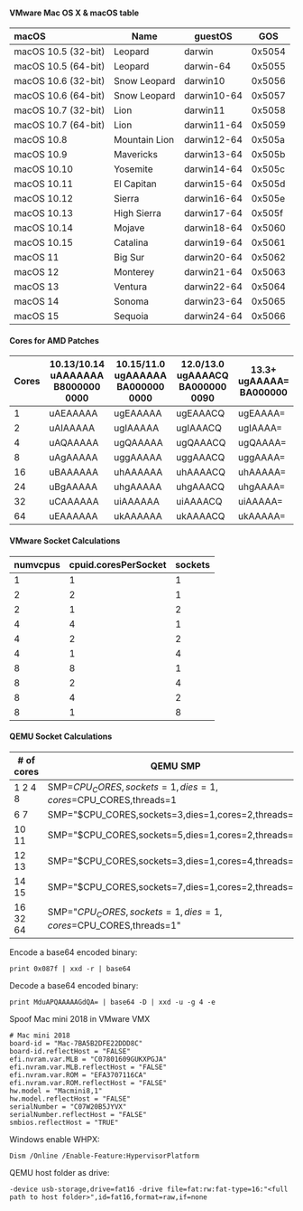 #### VMware Mac OS X & macOS table

| macOS                 | Name          | guestOS             |  GOS   |
|:----------------------|---------------|---------------------|--------|
| macOS 10.5 (32-bit)   | Leopard       | darwin              | 0x5054 |
| macOS 10.5 (64-bit)   | Leopard       | darwin-64           | 0x5055 |
| macOS 10.6 (32-bit)   | Snow Leopard  | darwin10            | 0x5056 |
| macOS 10.6 (64-bit)   | Snow Leopard  | darwin10-64         | 0x5057 |
| macOS 10.7 (32-bit)   | Lion          | darwin11            | 0x5058 |
| macOS 10.7 (64-bit)   | Lion          | darwin11-64         | 0x5059 |
| macOS 10.8            | Mountain Lion | darwin12-64         | 0x505a |
| macOS 10.9            | Mavericks     | darwin13-64         | 0x505b |
| macOS 10.10           | Yosemite      | darwin14-64         | 0x505c |
| macOS 10.11           | El Capitan    | darwin15-64         | 0x505d |
| macOS 10.12           | Sierra        | darwin16-64         | 0x505e |
| macOS 10.13           | High Sierra   | darwin17-64         | 0x505f |
| macOS 10.14           | Mojave        | darwin18-64         | 0x5060 |
| macOS 10.15           | Catalina      | darwin19-64         | 0x5061 |
| macOS 11              | Big Sur       | darwin20-64         | 0x5062 |
| macOS 12              | Monterey      | darwin21-64         | 0x5063 |
| macOS 13              | Ventura       | darwin22-64         | 0x5064 |
| macOS 14              | Sonoma        | darwin23-64         | 0x5065 |
| macOS 15              | Sequoia       | darwin24-64         | 0x5066 |


#### Cores for AMD Patches

| Cores | 10.13/10.14<br/>uAAAAAAA<br/>B8000000 0000 | 10.15/11.0<br/>ugAAAAAA<br/>BA000000 0000 | 12.0/13.0<br/>ugAAAACQ<br/>BA000000 0090 | 13.3+<br/>ugAAAAA=<br/>BA000000 |
|-------|--------------------------------------------|-------------------------------------------|------------------------------------------|---------------------------------|
| 1     | uAEAAAAA                                   | ugEAAAAA                                  | ugEAAACQ                                 | ugEAAAA=                        |
| 2     | uAIAAAAA                                   | ugIAAAAA                                  | ugIAAACQ                                 | ugIAAAA=                        |
| 4     | uAQAAAAA                                   | ugQAAAAA                                  | ugQAAACQ                                 | ugQAAAA=                        |
| 8     | uAgAAAAA                                   | uggAAAAA                                  | uggAAACQ                                 | uggAAAA=                        |
| 16    | uBAAAAAA                                   | uhAAAAAA                                  | uhAAAACQ                                 | uhAAAAA=                        |
| 24    | uBgAAAAA                                   | uhgAAAAA                                  | uhgAAACQ                                 | uhgAAAA=                        |
| 32    | uCAAAAAA                                   | uiAAAAAA                                  | uiAAAACQ                                 | uiAAAAA=                        |
| 64    | uEAAAAAA                                   | ukAAAAAA                                  | ukAAAACQ                                 | ukAAAAA=                        |

#### VMware Socket Calculations

| numvcpus | cpuid.coresPerSocket | sockets |
|----------|----------------------|---------|
| 1        | 1                    | 1       |
| 2        | 2                    | 1       |
| 2        | 1                    | 2       |
| 4        | 4                    | 1       |
| 4        | 2                    | 2       |
| 4        | 1                    | 4       |
| 8        | 8                    | 1       |
| 8        | 2                    | 4       |
| 8        | 4                    | 2       |
| 8        | 1                    | 8       |

#### QEMU Socket Calculations

| # of cores | QEMU SMP                                                     |
|------------|--------------------------------------------------------------|
| 1 2 4 8    | SMP=$CPU_CORES,sockets=1,dies=1,cores=$CPU_CORES,threads=1   |
| 6 7        | SMP="$CPU_CORES,sockets=3,dies=1,cores=2,threads=1"          |
| 10 11      | SMP="$CPU_CORES,sockets=5,dies=1,cores=2,threads=1"          |
| 12 13      | SMP="$CPU_CORES,sockets=3,dies=1,cores=4,threads=1"          |
| 14 15      | SMP="$CPU_CORES,sockets=7,dies=1,cores=2,threads=1"          |
| 16 32 64   | SMP="$CPU_CORES,sockets=1,dies=1,cores=$CPU_CORES,threads=1" |

Encode a base64 encoded binary:

`print 0x087f | xxd -r | base64`

Decode a base64 encoded binary:

`print MduAPQAAAAAGdQA= | base64 -D | xxd -u -g 4 -e`

Spoof Mac mini 2018 in VMware VMX
```
# Mac mini 2018
board-id = "Mac-7BA5B2DFE22DDD8C"
board-id.reflectHost = "FALSE"
efi.nvram.var.MLB = "C07801609GUKXPGJA"
efi.nvram.var.MLB.reflectHost = "FALSE"
efi.nvram.var.ROM = "EFA3707116CA"
efi.nvram.var.ROM.reflectHost = "FALSE"
hw.model = "Macmini8,1"
hw.model.reflectHost = "FALSE"
serialNumber = "C07W20B5JYVX"
serialNumber.reflectHost = "FALSE"
smbios.reflectHost = "TRUE"
```

Windows enable WHPX:

```Dism /Online /Enable-Feature:HypervisorPlatform```

QEMU host folder as drive:

```-device usb-storage,drive=fat16 -drive file=fat:rw:fat-type=16:"<full path to host folder>",id=fat16,format=raw,if=none```
